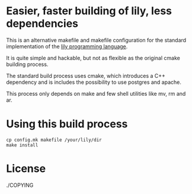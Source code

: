 Easier, faster building of lily, less dependencies
==================================================

This is an alternative makefile and makefile configuration
for the standard implementation of the [lily programming
language](https://github.com/fascinatedbox/lily).

It is quite simple and hackable, but not as flexible as the original
cmake building process.

The standard build process uses cmake, which introduces a C++ dependency
and is includes the possibility to use postgres and apache.

This process only depends on make and few shell utilities like mv,
rm and ar.


Using this build process
========================

    cp config.mk makefile /your/lily/dir
    make install

License
=======

./COPYING
